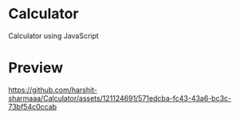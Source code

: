 # Calculator

Calculator using JavaScript

<h1>Preview</h1>


https://github.com/harshit-sharmaaa/Calculator/assets/121124691/571edcba-fc43-43a6-bc3c-73bf54c0ccab

